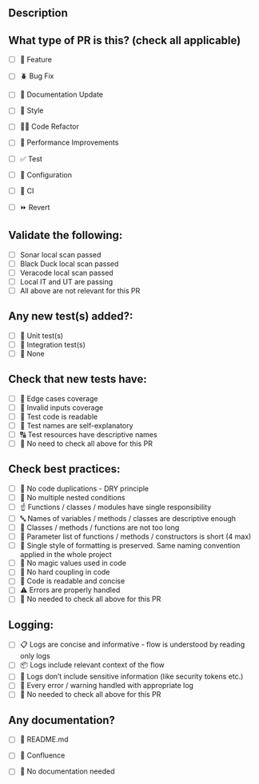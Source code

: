 ## Description

<!-- 
Please do not leave this blank 
This PR [adds/removes/fixes/replaces] the [feature/bug/etc]. 
-->

## What type of PR is this? (check all applicable)

- [ ] 🍕 Feature
- [ ] 🪲 Bug Fix
- [ ] 📝 Documentation Update
- [ ] 🎨 Style
- [ ] 🧑‍💻 Code Refactor
- [ ] 🚀 Performance Improvements
- [ ] ✅ Test
- [ ] 🤖 Configuration
- [ ] 🔁 CI
- [ ] ⏩ Revert


## Validate the following:

- [ ] Sonar local scan passed
- [ ] Black Duck local scan passed
- [ ] Veracode local scan passed
- [ ] Local IT and UT are passing
- [ ] All above are not relevant for this PR

## Any new test(s) added?:

- [ ] 🔧 Unit test(s)
- [ ] 🔩 Integration test(s)
- [ ] 🙅 None

## Check that new tests have:

- [ ] 🔪 Edge cases coverage
- [ ] 🚫 Invalid inputs coverage
- [ ] 📖 Test code is readable
- [ ] 📢 Test names are self-explanatory
- [ ] 🔠 Test resources have descriptive names 
- [ ] 🙅 No need to check all above for this PR

## Check best practices:

- [ ] 👯 No code duplications - DRY principle
- [ ] 🏯 No multiple nested conditions
- [ ] ☝️ Functions / classes / modules have single responsibility
- [ ] 🔤 Names of variables / methods / classes are descriptive enough
- [ ] 📜 Classes / methods / functions are not too long
- [ ] 📏 Parameter list of functions / methods / constructors is short (4 max)
- [ ] 🎨 Single style of formatting is preserved. Same naming convention applied in the whole project
- [ ] 🔮 No magic values used in code
- [ ] 🔗 No hard coupling in code
- [ ] 📖 Code is readable and concise  
- [ ] ⚠️ Errors are properly handled
- [ ] 🙅 No needed to check all above for this PR

## Logging:

- [ ] 📋 Logs are concise and informative - flow is understood by reading only logs
- [ ] 📦 Logs include relevant context of the flow
- [ ] 🔑 Logs don’t include sensitive information (like security tokens etc.)
- [ ] 🚧 Every error / warning handled with appropriate log
- [ ] 🙅 No needed to check all above for this PR

## Any documentation?

- [ ] 📜 README.md
- [ ] 📑 Confluence
- [ ] 🙅 No documentation needed


